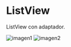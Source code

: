   # ListView
  ListView con adaptador.
  
  ![imagen1](https://github.com/user-attachments/assets/5e0a275b-292b-4113-945d-ef3c76a3f96d)
  ![imagen2](https://github.com/user-attachments/assets/d2afc2db-16f5-4b7f-a479-249edd94ac69)
